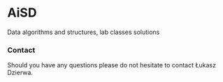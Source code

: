 # AiSD
Data algorithms and structures, lab classes solutions 


### Contact
Should you have any questions please do not hesitate to contact Łukasz Dzierwa.
